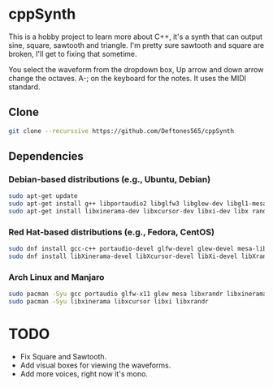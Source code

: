 # cppSynth

This is a hobby project to learn more about C++, it's a synth that can output sine, square, sawtooth and triangle.
I'm pretty sure sawtooth and square are broken, I'll get to fixing that sometime.

You select the waveform from the dropdown box, Up arrow and down arrow change the octaves. A-; on the keyboard for the notes.
It uses the MIDI standard.

## Clone

```bash
git clone --recurssive https://github.com/Deftones565/cppSynth
```

## Dependencies

### Debian-based distributions (e.g., Ubuntu, Debian)

```bash
sudo apt-get update
sudo apt-get install g++ libportaudio2 libglfw3 libglew-dev libgl1-mesa-dev libxrandr2 libxinerama1 libxcursor1 libxi-dev libasound2-dev libpthread-stubs0-dev
sudo apt-get install libxinerama-dev libxcursor-dev libxi-dev libx randr-dev
```

### Red Hat-based distributions (e.g., Fedora, CentOS)

```bash
sudo dnf install gcc-c++ portaudio-devel glfw-devel glew-devel mesa-libGL-devel libXrandr-devel libXinerama-devel libXcursor-devel libXi-devel alsa-lib-devel
sudo dnf install libXinerama-devel libXcursor-devel libXi-devel libXrandr-devel
```

### Arch Linux and Manjaro

```bash
sudo pacman -Syu gcc portaudio glfw-x11 glew mesa libxrandr libxinerama libxcursor libxi alsa-lib
sudo pacman -Syu libxinerama libxcursor libxi libxrandr
```

# TODO

* Fix Square and Sawtooth.
* Add visual boxes for viewing the waveforms.
* Add more voices, right now it's mono.
